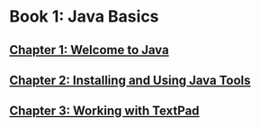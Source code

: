 # Book 1: Java Basics

## [Chapter 1: Welcome to Java](./ch1/README.md)
## [Chapter 2: Installing and Using Java Tools](./ch2/README.md)
## [Chapter 3: Working with TextPad](./ch3/README.md)